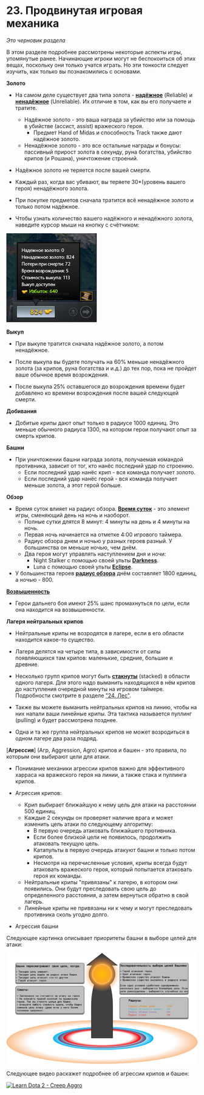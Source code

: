 # 23. Продвинутая игровая механика

*Это черновик раздела*

В этом разделе подробнее рассмотрены некоторые аспекты игры,  упомянутые ранее. Начинающие игроки могут не беспокоиться об этих вещах, поскольку они только учатся играть. Но эти тонкости следует изучить, как только вы познакомились с основами.

**Золото**

* На самом деле существует два типа золота - [**надёжное**](https://dota2-ru.gamepedia.com/%D0%97%D0%BE%D0%BB%D0%BE%D1%82%D0%BE#.D0.9D.D0.B0.D0.B4.D0.B5.D0.B6.D0.BD.D0.BE.D0.B5_.D0.B8_.D0.BD.D0.B5.D0.BD.D0.B0.D0.B4.D0.B5.D0.B6.D0.BD.D0.BE.D0.B5_.D0.B7.D0.BE.D0.BB.D0.BE.D1.82.D0.BE) (Reliable) и [**ненадёжное**](https://dota2-ru.gamepedia.com/%D0%97%D0%BE%D0%BB%D0%BE%D1%82%D0%BE#.D0.9D.D0.B0.D0.B4.D0.B5.D0.B6.D0.BD.D0.BE.D0.B5_.D0.B8_.D0.BD.D0.B5.D0.BD.D0.B0.D0.B4.D0.B5.D0.B6.D0.BD.D0.BE.D0.B5_.D0.B7.D0.BE.D0.BB.D0.BE.D1.82.D0.BE) (Unreliable). Их отличие в том, как вы его получаете и тратите.
    * Надёжное золото - это ваша награда за убийство или за помощь в убийстве (ассист, assist) вражеского героя.
        * Предмет Hand of Midas и способность Track также дают надёжное золото.
    * Ненадёжное золото - это все остальные награды и бонусы: пассивный прирост золота в секунду, руна богатства, убийство крипов (и Рошана), уничтожение строений.

* Надёжное золото не теряется после вашей смерти.

* Каждый раз, когда вас убивают, вы теряете 30*(уровень вашего героя) ненадёжного золота.

* При покупке предметов сначала тратится всё ненадёжное золото и только потом надёжное.

* Чтобы узнать количество вашего надёжного и ненадёжного золота, наведите курсор мыши на кнопку с счётчиком:

![Счётчик золота](images/23.1_gold_counter.png)

**Выкуп**

* При выкупе тратится сначала надёжное золото, а потом ненадёжное.

* После выкупа вы будете получать на 60% меньше ненадёжного золота (за крипов, руна богатства и и.д.) до тех пор, пока не пройдет ваше обычное время возрождения.

* После выкупа 25% оставшегося до возрождения времени будет добавлено ко времени возрождения после вашей следующей смерти.

**Добивания**

* Добитые крипы дают опыт только в радиусе 1000 единиц. Это меньше обычного радиуса 1300, на котором герои получают опыт за смерть крипов.

**Башни**

* При уничтожении башни награда золота, получаемая командой противника, зависит от тог, кто нанёс последний удар по строению.
    * Если последний удар нанёс крип - вся команда получает золото.
    * Если последний удар нанёс герой - вся команда получает меньше золота, а этот герой больше.

**Обзор**

* Время суток влияет на радиус обзора. 
[**Время суток**](https://dota2-ru.gamepedia.com/%D0%92%D1%80%D0%B5%D0%BC%D1%8F_%D1%81%D1%83%D1%82%D0%BE%D0%BA) - это элемент игры, сменяющий день на ночь и наоборот.
    * Полные сутки длятся 8 минут: 4 минуты на день и 4 минуты на ночь.
    * Первая ночь начинается на отметке 4:00 игрового таймера.
    * Радиус обзора днем и ночью у разных героев разный. У большинства он меньше ночью, чем днём.
    * Два героя могут управлять наступлением дня и ночи:
        * Night Stalker с помощью своей ульты [**Darkness**](https://dota2-ru.gamepedia.com/Night_Stalker#Darkness).
        * Luna с помощью своей ульты [**Eclipse**](https://dota2-ru.gamepedia.com/Luna#Eclipse).
* У большинства героев [**радиус обзора**](https://dota2-ru.gamepedia.com/%D0%9E%D0%B1%D0%B7%D0%BE%D1%80#.D0.94.D0.B0.D0.BB.D1.8C.D0.BD.D0.BE.D1.81.D1.82.D1.8C_.D0.BE.D0.B1.D0.B7.D0.BE.D1.80.D0.B0_.D0.B4.D0.BD.D0.B5.D0.BC_.D0.B8_.D0.BD.D0.BE.D1.87.D1.8C.D1.8E) днём составляет 1800 единиц, а ночью - 800.

[**Возвышенность**](https://dota2-ru.gamepedia.com/%D0%9E%D0%B1%D0%B7%D0%BE%D1%80#.D0.92.D0.BE.D0.B7.D0.B2.D1.8B.D1.88.D0.B5.D0.BD.D0.BD.D0.BE.D1.81.D1.82.D1.8C)

* Герои дальнего боя имеют 25% шанс промахнуться по цели, если она находится на возвышенности.

**Лагеря нейтральных крипов**

* Нейтральные крипы не возродятся в лагере, если в его области находится какое-то существо.

* Лагеря делятся на четыре типа, в зависимости от силы появляющихся там крипов: маленькие, средние, большие и древние.

* Несколько групп крипов могут быть [**стакнуты**](https://dota2-ru.gamepedia.com/Creep_Stacking) (stacked) в области одного лагеря. Для этого надо выманить находящихся в нём крипов до наступления очередной минуты на игровом таймере. Подробности смотрите в разделе ["24. Лес"]().

* Также вы можете выманить нейтральных крипов на линию, чтобы на них напали ваши линейные крипы. Эта тактика называется пуллинг (pulling) и будет рассмотрена позднее.

* Одна и та же группа нейтральных крипов не может возродиться в одном лагере два раза подряд.

[**Агрессия**] (Агр, Aggression, Agro) крипов и башен - это правила, по которым они выбирают цели для атаки.

* Понимание механики агрессии крипов важно для эффективного харраса на вражеского героя на линии, а также стака и пуллинга крипов.

* Агрессия крипов:
    * Крип выбирает ближайшую к нему цель для атаки на расстоянии 500 единиц.
    * Каждые 2 секунды он проверяет наличие врага и может изменить цель атаки по следующему алгоритму:
        * В первую очередь атаковать ближайшего противника.
        * Если более близкой цели не появилось, продолжить атаковать текущую цель.
        * Катапульты в первую очередь атакуют башни и только потом крипов.
        * Несмотря на перечисленные условия, крипы всегда будут атаковать вражеского героя, который попытается атаковать героя их команды.
    * Нейтральные крипы "привязаны" к лагерю, в котором они появились. Они будут преследовать свою цель до определенного расстояния, а затем вернуться обратно в свой лагерь.
    * Линейные крипы не привязаны ни к чему и могут преследовать противника сколь угодно долго.

* Агрессия башни

Следующее картинка описывает приоритеты башни в выборе целей для атаки:

![Агрессия башен](images/23.2_tower_agression.png)

Следующее видео раскажет подробнее об агрессии крипов и башен:

[![Learn Dota 2 - Creep Aggro](http://img.youtube.com/vi/lOXljong68E/0.jpg)](https://www.youtube.com/watch?v=lOXljong68E)


